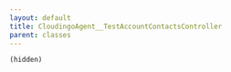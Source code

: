 ```yaml
---
layout: default
title: CloudingoAgent__TestAccountContactsController
parent: classes
---
```


```(hidden)```
